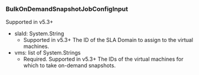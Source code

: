 ### BulkOnDemandSnapshotJobConfigInput
Supported in v5.3+

- slaId: System.String
  - Supported in v5.3+
The ID of the SLA Domain to assign to the virtual machines.
- vms: list of System.Strings
  - Required. Supported in v5.3+
The IDs of the virtual machines for which to take on-demand snapshots.
